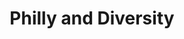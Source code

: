 ---
pid: ch4
title: Philly and Diversity
location_transcription: 
coordinates: "[-75.150121460895, 39.95062523664]"
zipcode: '19068'
gen_neighborhood: 
neighborhood: 
outside_phl: 'INTERNATIONAL Kopiiuvate CHERKASY OBLAST '
age: '61'
age_range: 60-69
instagram: 
image_file_name: ch_4.jpg
proposal_transcription: Following W. Penn Phila is a diverse city and one of neighbors.
  the mural should show diffent ethnic/religious group as one unity in our diffences.
  Near Independence Hall - A place of diversity
topic: Religion,Unity,Race Ethnicity
topic_summary: 0, 0, 0, 0
type: 
keywords_other: 
credit: 
image_labels: 
twitter: 
facebook: 
permalink: "/monuments/ch4/"
layout: item-page
---